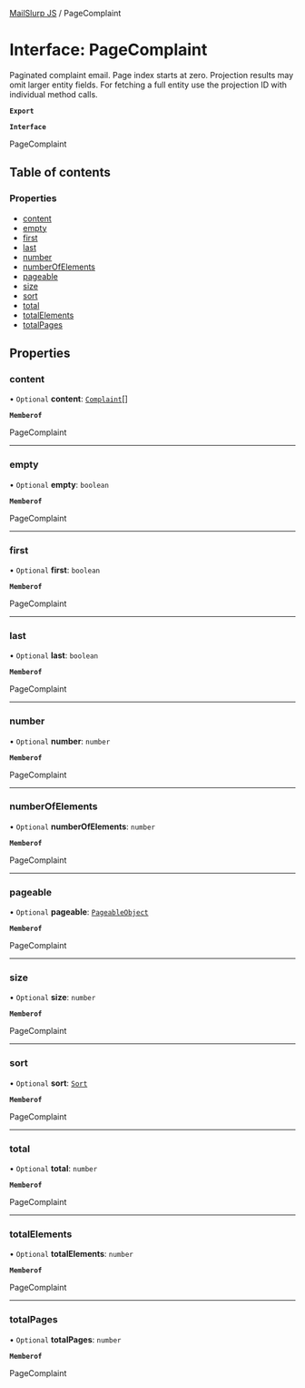 [MailSlurp JS](../README.md) / PageComplaint

# Interface: PageComplaint

Paginated complaint email. Page index starts at zero. Projection results may omit larger entity fields. For fetching a full entity use the projection ID with individual method calls.

**`Export`**

**`Interface`**

PageComplaint

## Table of contents

### Properties

- [content](PageComplaint.md#content)
- [empty](PageComplaint.md#empty)
- [first](PageComplaint.md#first)
- [last](PageComplaint.md#last)
- [number](PageComplaint.md#number)
- [numberOfElements](PageComplaint.md#numberofelements)
- [pageable](PageComplaint.md#pageable)
- [size](PageComplaint.md#size)
- [sort](PageComplaint.md#sort)
- [total](PageComplaint.md#total)
- [totalElements](PageComplaint.md#totalelements)
- [totalPages](PageComplaint.md#totalpages)

## Properties

### content

• `Optional` **content**: [`Complaint`](Complaint.md)[]

**`Memberof`**

PageComplaint

___

### empty

• `Optional` **empty**: `boolean`

**`Memberof`**

PageComplaint

___

### first

• `Optional` **first**: `boolean`

**`Memberof`**

PageComplaint

___

### last

• `Optional` **last**: `boolean`

**`Memberof`**

PageComplaint

___

### number

• `Optional` **number**: `number`

**`Memberof`**

PageComplaint

___

### numberOfElements

• `Optional` **numberOfElements**: `number`

**`Memberof`**

PageComplaint

___

### pageable

• `Optional` **pageable**: [`PageableObject`](PageableObject.md)

**`Memberof`**

PageComplaint

___

### size

• `Optional` **size**: `number`

**`Memberof`**

PageComplaint

___

### sort

• `Optional` **sort**: [`Sort`](Sort.md)

**`Memberof`**

PageComplaint

___

### total

• `Optional` **total**: `number`

**`Memberof`**

PageComplaint

___

### totalElements

• `Optional` **totalElements**: `number`

**`Memberof`**

PageComplaint

___

### totalPages

• `Optional` **totalPages**: `number`

**`Memberof`**

PageComplaint
